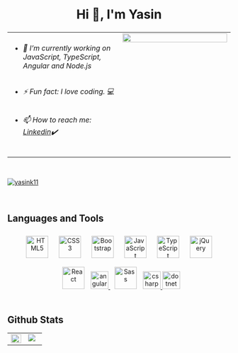 ## <h1 align="center">Hi 👋, I'm Yasin</h1>
  



###    
  
<table><tr><td valign="top" width="50%">

- ###### 🔭 I’m currently working on  JavaScript, TypeScript, Angular and Node.js


 

- ###### ⚡ Fun fact: I love coding. 💻  
  

- ###### 📫 How to reach me: [Linkedin](https://www.linkedin.com/in/yasin-karaçam/)✔️  


</td><td valign="top" width="100%">

<div align="center">
<img src="https://media.giphy.com/media/qgQUggAC3Pfv687qPC/giphy.gif" align="center" style="width: 100%" />
</div>

</td></tr></table>  


<br/>  


<p align="left"> <a href="https://github.com/ryo-ma/github-profile-trophy"><img src="https://github-profile-trophy.vercel.app/?username=yasink11" alt="yasink11" /></a> </p>

<br/>  

## Languages and Tools  
<div align="center">  
<a href="https://en.wikipedia.org/wiki/HTML5" target="_blank"><img style="margin: 10px" src="https://profilinator.rishav.dev/skills-assets/html5-original-wordmark.svg" alt="HTML5" height="50" /></a>  
<a href="https://www.w3schools.com/css/" target="_blank"><img style="margin: 10px" src="https://profilinator.rishav.dev/skills-assets/css3-original-wordmark.svg" alt="CSS3" height="50" /></a>  
<a href="https://getbootstrap.com/docs/3.4/javascript/" target="_blank"><img style="margin: 10px" src="https://profilinator.rishav.dev/skills-assets/bootstrap-plain.svg" alt="Bootstrap" height="50" /></a>  
<a href="https://www.javascript.com/" target="_blank"><img style="margin: 10px" src="https://profilinator.rishav.dev/skills-assets/javascript-original.svg" alt="JavaScript" height="50" /></a>  
<a href="https://www.typescriptlang.org/" target="_blank"><img style="margin: 10px" src="https://profilinator.rishav.dev/skills-assets/typescript-original.svg" alt="TypeScript" height="50" /></a>  
 <a href="https://jquery.com/" target="_blank"><img style="margin: 10px" src="https://profilinator.rishav.dev/skills-assets/jquery.png" alt="jQuery" height="50" /></a>  <a href="https://reactjs.org/" target="_blank"><img style="margin: 10px" src="https://profilinator.rishav.dev/skills-assets/react-original-wordmark.svg" alt="React" height="50" /></a>  
<a href="https://angular.io/" target="blank" rel="noreferrer"> <img src="https://upload.wikimedia.org/wikipedia/commons/c/cf/Angular_full_color_logo.svg" alt="angular" width="40" height="40"/> </a>
<a href="https://sass-lang.com/" target="_blank"><img style="margin: 10px" src="https://profilinator.rishav.dev/skills-assets/sass-original.svg" alt="Sass" height="50" /></a>
 <a href="https://docs.microsoft.com/tr-tr/dotnet/csharp/" target="blank" rel="noreferrer"> <img src="https://upload.wikimedia.org/wikipedia/commons/0/0d/C_Sharp_wordmark.svg" alt="csharp" width="40" height="40"/> </a> 
 <a href="https://docs.microsoft.com/tr-tr/dotnet/welcome" target="_blank" rel="noreferrer"> <img src="https://upload.wikimedia.org/wikipedia/commons/7/7d/Microsoft_.NET_logo.svg" alt="dotnet" width="40" height="40"/> </a>
</div>  
 
<br/>  


## Github Stats  
<table><tr><td valign="top" width="50%">

<img src="https://github-readme-stats.vercel.app/api?username=yasink11&show_icons=true&count_private=true&hide_border=true" align="left" style="width: 100%" />

</td><td valign="top" width="50%">

<img src="https://github-readme-stats.vercel.app/api/top-langs/?username=yasink11&hide_border=true&layout=compact" align="left" />

</td></tr></table>  




</td></tr></table>  



<br/>  

  

<br/>  


<br />
